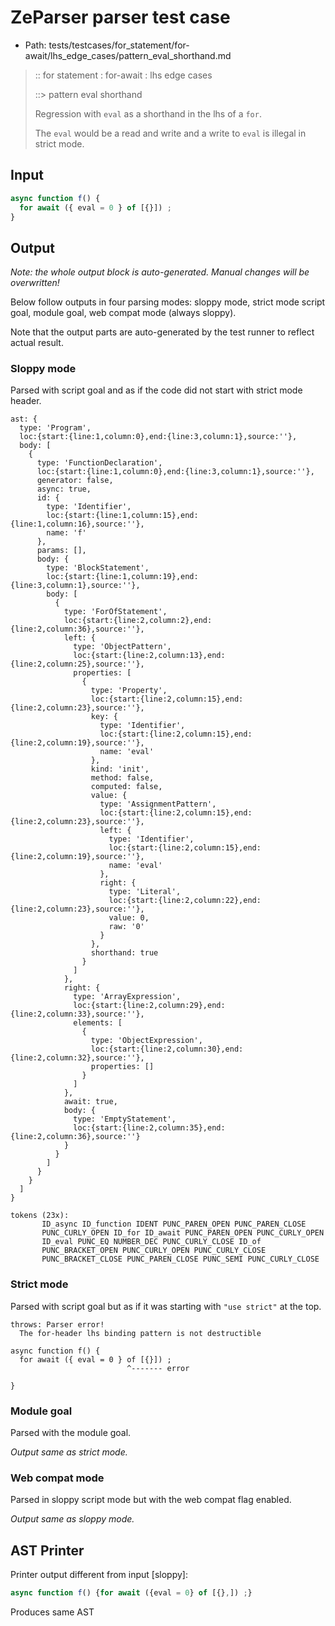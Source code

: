 # ZeParser parser test case

- Path: tests/testcases/for_statement/for-await/lhs_edge_cases/pattern_eval_shorthand.md

> :: for statement : for-await : lhs edge cases
>
> ::> pattern eval shorthand
>
> Regression with `eval` as a shorthand in the lhs of a `for`.
>
> The `eval` would be a read and write and a write to `eval` is illegal in strict mode.

## Input

`````js
async function f() {
  for await ({ eval = 0 } of [{}]) ;
}
`````

## Output

_Note: the whole output block is auto-generated. Manual changes will be overwritten!_

Below follow outputs in four parsing modes: sloppy mode, strict mode script goal, module goal, web compat mode (always sloppy).

Note that the output parts are auto-generated by the test runner to reflect actual result.

### Sloppy mode

Parsed with script goal and as if the code did not start with strict mode header.

`````
ast: {
  type: 'Program',
  loc:{start:{line:1,column:0},end:{line:3,column:1},source:''},
  body: [
    {
      type: 'FunctionDeclaration',
      loc:{start:{line:1,column:0},end:{line:3,column:1},source:''},
      generator: false,
      async: true,
      id: {
        type: 'Identifier',
        loc:{start:{line:1,column:15},end:{line:1,column:16},source:''},
        name: 'f'
      },
      params: [],
      body: {
        type: 'BlockStatement',
        loc:{start:{line:1,column:19},end:{line:3,column:1},source:''},
        body: [
          {
            type: 'ForOfStatement',
            loc:{start:{line:2,column:2},end:{line:2,column:36},source:''},
            left: {
              type: 'ObjectPattern',
              loc:{start:{line:2,column:13},end:{line:2,column:25},source:''},
              properties: [
                {
                  type: 'Property',
                  loc:{start:{line:2,column:15},end:{line:2,column:23},source:''},
                  key: {
                    type: 'Identifier',
                    loc:{start:{line:2,column:15},end:{line:2,column:19},source:''},
                    name: 'eval'
                  },
                  kind: 'init',
                  method: false,
                  computed: false,
                  value: {
                    type: 'AssignmentPattern',
                    loc:{start:{line:2,column:15},end:{line:2,column:23},source:''},
                    left: {
                      type: 'Identifier',
                      loc:{start:{line:2,column:15},end:{line:2,column:19},source:''},
                      name: 'eval'
                    },
                    right: {
                      type: 'Literal',
                      loc:{start:{line:2,column:22},end:{line:2,column:23},source:''},
                      value: 0,
                      raw: '0'
                    }
                  },
                  shorthand: true
                }
              ]
            },
            right: {
              type: 'ArrayExpression',
              loc:{start:{line:2,column:29},end:{line:2,column:33},source:''},
              elements: [
                {
                  type: 'ObjectExpression',
                  loc:{start:{line:2,column:30},end:{line:2,column:32},source:''},
                  properties: []
                }
              ]
            },
            await: true,
            body: {
              type: 'EmptyStatement',
              loc:{start:{line:2,column:35},end:{line:2,column:36},source:''}
            }
          }
        ]
      }
    }
  ]
}

tokens (23x):
       ID_async ID_function IDENT PUNC_PAREN_OPEN PUNC_PAREN_CLOSE
       PUNC_CURLY_OPEN ID_for ID_await PUNC_PAREN_OPEN PUNC_CURLY_OPEN
       ID_eval PUNC_EQ NUMBER_DEC PUNC_CURLY_CLOSE ID_of
       PUNC_BRACKET_OPEN PUNC_CURLY_OPEN PUNC_CURLY_CLOSE
       PUNC_BRACKET_CLOSE PUNC_PAREN_CLOSE PUNC_SEMI PUNC_CURLY_CLOSE
`````

### Strict mode

Parsed with script goal but as if it was starting with `"use strict"` at the top.

`````
throws: Parser error!
  The for-header lhs binding pattern is not destructible

async function f() {
  for await ({ eval = 0 } of [{}]) ;
                          ^------- error

}
`````


### Module goal

Parsed with the module goal.

_Output same as strict mode._

### Web compat mode

Parsed in sloppy script mode but with the web compat flag enabled.

_Output same as sloppy mode._

## AST Printer

Printer output different from input [sloppy]:

````js
async function f() {for await ({eval = 0} of [{},]) ;}
````

Produces same AST
